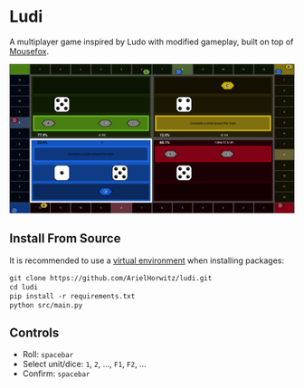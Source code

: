 # Ludi

A multiplayer game inspired by Ludo with modified gameplay, built on top of [Mousefox](https://github.com/ArielHorwitz/mousefox).

![Preview Image](/preview.png)

## Install From Source
It is recommended to use a [virtual environment](https://packaging.python.org/en/latest/guides/installing-using-pip-and-virtual-environments/) when installing packages:
```console
git clone https://github.com/ArielHorwitz/ludi.git
cd ludi
pip install -r requirements.txt
python src/main.py
```

## Controls
- Roll: `spacebar`
- Select unit/dice: `1`, `2`, ..., `F1`, `F2`, ...
- Confirm: `spacebar`

